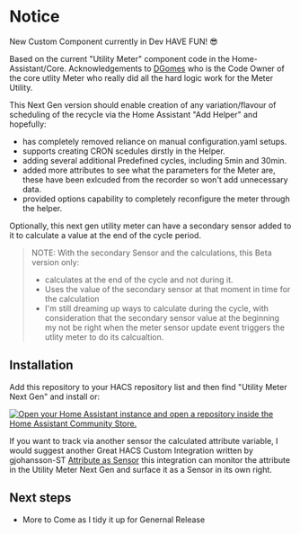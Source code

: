 # Notice

New Custom Component currently in Dev
HAVE FUN! 😎

Based on the current "Utility Meter" component code in the Home-Assistant/Core. Acknowledgements to [DGomes](https://github.com/dgomes) who is the Code Owner of the core utlity Meter who really did all the hard logic work for the Meter Utility.

This Next Gen version should enable creation of any variation/flavour of scheduling of the recycle via the Home Assistant "Add Helper" and hopefully:
- has completely removed reliance on manual configuration.yaml setups.
- supports creating CRON scedules dirstly in the Helper.
- adding several additional Predefined cycles, including 5min and 30min.
- added more attributes to see what the parameters for the Meter are, these have been exlcuded from the recorder so won't add unnecessary data.
- provided options capability to completely reconfigure the meter through the helper.

Optionally, this next gen utility meter can have a secondary sensor added to it to calculate a value at the end of the cycle period.

> NOTE: With the secondary Sensor and the calculations, this Beta version only:
> - calculates at the end of the cycle and not during it.
> - Uses the value of the secondary sensor at that moment in time for the calculation
> - I'm still dreaming up ways to calculate during the cycle, with consideration that the secondary sensor value at the beginning my not be right when the meter sensor update event triggers the utlity meter to do its calcualtion.

## Installation
Add this repository to your HACS repository list and then find "Utility Meter Next Gen"  and install or:

[![Open your Home Assistant instance and open a repository inside the Home Assistant Community Store.](https://my.home-assistant.io/badges/hacs_repository.svg)](https://my.home-assistant.io/redirect/hacs_repository/?owner=cabberley&repository=utility_meter_evolved&category=integration)

If you want to track via another sensor the calculated attribute variable, I would suggest another Great HACS Custom Integration written by gjohansson-ST [Attribute as Sensor](https://github.com/gjohansson-ST/attribute_as_sensor) this integration can monitor the attribute in the Utility Meter Next Gen and surface it as a Sensor in its own right.


## Next steps
- More to Come as I tidy it up for Genernal Release

